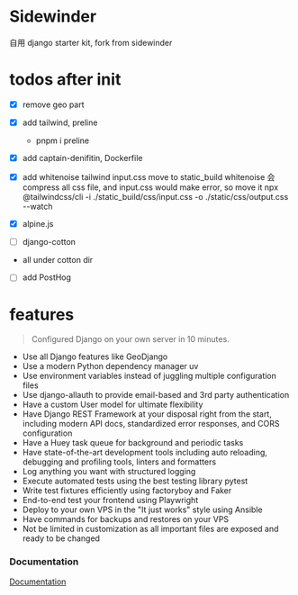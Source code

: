 # Sidewinder
自用 django starter kit, fork from sidewinder

# todos after init
- [x] remove geo part
- [x] add tailwind, preline
    - pnpm i preline
- [x] add captain-denifitin, Dockerfile
- [x] add whitenoise
 tailwind input.css move to static_build
 whitenoise 会 compress all css file, and input.css would make error, so move it
 npx @tailwindcss/cli -i ./static_build/css/input.css -o ./static/css/output.css --watch

- [x] alpine.js
- [ ] django-cotton
 - all under cotton dir
- [ ] add PostHog

# features
> Configured Django on your own server in 10 minutes.

* Use all Django features like GeoDjango
* Use a modern Python dependency manager uv
* Use environment variables instead of juggling multiple configuration files
* Use django-allauth to provide email-based and 3rd party authentication
* Have a custom User model for ultimate flexibility
* Have Django REST Framework at your disposal right from the start, including modern API docs, standardized error responses, and CORS configuration
* Have a Huey task queue for background and periodic tasks
* Have state-of-the-art development tools including auto reloading, debugging and profiling tools, linters and formatters
* Log anything you want with structured logging
* Execute automated tests using the best testing library pytest
* Write test fixtures efficiently using factoryboy and Faker
* End-to-end test your frontend using Playwright
* Deploy to your own VPS in the "It just works" style using Ansible
* Have commands for backups and restores on your VPS
* Not be limited in customization as all important files are exposed and ready to be changed

### Documentation

[Documentation](https://stribny.github.io/sidewinder/)
